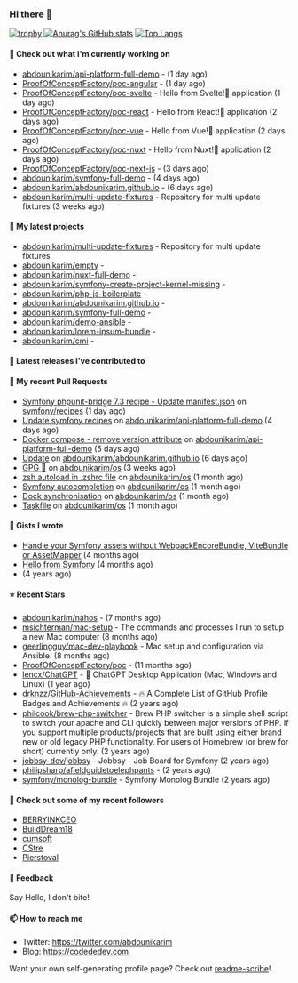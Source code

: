 ### Hi there 👋

[![trophy](https://github-profile-trophy.vercel.app/?username=abdounikarim&theme=onestar&row=1&column=7&no-frame=true&margin-w=13)](https://github.com/ryo-ma/github-profile-trophy)
[![Anurag's GitHub stats](https://github-readme-stats.vercel.app/api?username=abdounikarim&show_icons=true&theme=dark&count_private=true&hide_border=true)](https://github.com/anuraghazra/github-readme-stats)
[![Top Langs](https://github-readme-stats.vercel.app/api/top-langs/?username=abdounikarim&langs_count=8&layout=compact&theme=dark&hide_border=true)](https://github.com/anuraghazra/github-readme-stats)

#### 👷 Check out what I'm currently working on

- [abdounikarim/api-platform-full-demo](https://github.com/abdounikarim/api-platform-full-demo) -  (1 day ago)
- [ProofOfConceptFactory/poc-angular](https://github.com/ProofOfConceptFactory/poc-angular) -  (1 day ago)
- [ProofOfConceptFactory/poc-svelte](https://github.com/ProofOfConceptFactory/poc-svelte) - Hello from Svelte!👋 application (1 day ago)
- [ProofOfConceptFactory/poc-react](https://github.com/ProofOfConceptFactory/poc-react) - Hello from React!👋 application (2 days ago)
- [ProofOfConceptFactory/poc-vue](https://github.com/ProofOfConceptFactory/poc-vue) - Hello from Vue!👋 application  (2 days ago)
- [ProofOfConceptFactory/poc-nuxt](https://github.com/ProofOfConceptFactory/poc-nuxt) - Hello from Nuxt!👋 application  (2 days ago)
- [ProofOfConceptFactory/poc-next-js](https://github.com/ProofOfConceptFactory/poc-next-js) -  (3 days ago)
- [abdounikarim/symfony-full-demo](https://github.com/abdounikarim/symfony-full-demo) -  (4 days ago)
- [abdounikarim/abdounikarim.github.io](https://github.com/abdounikarim/abdounikarim.github.io) -  (6 days ago)
- [abdounikarim/multi-update-fixtures](https://github.com/abdounikarim/multi-update-fixtures) - Repository for multi update fixtures (3 weeks ago)

#### 🌱 My latest projects

- [abdounikarim/multi-update-fixtures](https://github.com/abdounikarim/multi-update-fixtures) - Repository for multi update fixtures
- [abdounikarim/empty](https://github.com/abdounikarim/empty) - 
- [abdounikarim/nuxt-full-demo](https://github.com/abdounikarim/nuxt-full-demo) - 
- [abdounikarim/symfony-create-project-kernel-missing](https://github.com/abdounikarim/symfony-create-project-kernel-missing) - 
- [abdounikarim/php-js-boilerplate](https://github.com/abdounikarim/php-js-boilerplate) - 
- [abdounikarim/abdounikarim.github.io](https://github.com/abdounikarim/abdounikarim.github.io) - 
- [abdounikarim/symfony-full-demo](https://github.com/abdounikarim/symfony-full-demo) - 
- [abdounikarim/demo-ansible](https://github.com/abdounikarim/demo-ansible) - 
- [abdounikarim/lorem-ipsum-bundle](https://github.com/abdounikarim/lorem-ipsum-bundle) - 
- [abdounikarim/cmi](https://github.com/abdounikarim/cmi) - 

#### 🔭 Latest releases I've contributed to


#### 🔨 My recent Pull Requests

- [Symfony phpunit-bridge 7.3 recipe - Update manifest.json](https://github.com/symfony/recipes/pull/1424) on [symfony/recipes](https://github.com/symfony/recipes) (1 day ago)
- [Update symfony recipes](https://github.com/abdounikarim/api-platform-full-demo/pull/134) on [abdounikarim/api-platform-full-demo](https://github.com/abdounikarim/api-platform-full-demo) (4 days ago)
- [Docker compose - remove version attribute](https://github.com/abdounikarim/api-platform-full-demo/pull/123) on [abdounikarim/api-platform-full-demo](https://github.com/abdounikarim/api-platform-full-demo) (5 days ago)
- [Update](https://github.com/abdounikarim/abdounikarim.github.io/pull/3) on [abdounikarim/abdounikarim.github.io](https://github.com/abdounikarim/abdounikarim.github.io) (6 days ago)
- [GPG 🔐](https://github.com/abdounikarim/os/pull/22) on [abdounikarim/os](https://github.com/abdounikarim/os) (3 weeks ago)
- [zsh autoload in .zshrc file](https://github.com/abdounikarim/os/pull/21) on [abdounikarim/os](https://github.com/abdounikarim/os) (1 month ago)
- [Symfony autocompletion](https://github.com/abdounikarim/os/pull/20) on [abdounikarim/os](https://github.com/abdounikarim/os) (1 month ago)
- [Dock synchronisation](https://github.com/abdounikarim/os/pull/19) on [abdounikarim/os](https://github.com/abdounikarim/os) (1 month ago)
- [Taskfile](https://github.com/abdounikarim/os/pull/18) on [abdounikarim/os](https://github.com/abdounikarim/os) (1 month ago)

#### 📓 Gists I wrote

- [Handle your Symfony assets without WebpackEncoreBundle, ViteBundle or AssetMapper](https://gist.github.com/7c0177c7a71b1e6585183e320034e4dd) (4 months ago)
- [Hello from Symfony](https://gist.github.com/d6b3e49ead0d8e0a4041c06fcc689307) (4 months ago)
- [](https://gist.github.com/b237278802559acb0bcf1e2516ba718e) (4 years ago)

#### ⭐ Recent Stars

- [abdounikarim/nahos](https://github.com/abdounikarim/nahos) -  (7 months ago)
- [msichterman/mac-setup](https://github.com/msichterman/mac-setup) - The commands and processes I run to setup a new Mac computer (8 months ago)
- [geerlingguy/mac-dev-playbook](https://github.com/geerlingguy/mac-dev-playbook) - Mac setup and configuration via Ansible. (8 months ago)
- [ProofOfConceptFactory/poc](https://github.com/ProofOfConceptFactory/poc) -  (11 months ago)
- [lencx/ChatGPT](https://github.com/lencx/ChatGPT) - 🔮 ChatGPT Desktop Application (Mac, Windows and Linux) (1 year ago)
- [drknzz/GitHub-Achievements](https://github.com/drknzz/GitHub-Achievements) - 🔥 A Complete List of GitHub Profile Badges and Achievements 🔥 (2 years ago)
- [philcook/brew-php-switcher](https://github.com/philcook/brew-php-switcher) - Brew PHP switcher is a simple shell script to switch your apache and CLI quickly between major versions of PHP. If you support multiple products/projects that are built using either brand new or old legacy PHP functionality. For users of Homebrew (or brew for short) currently only. (2 years ago)
- [jobbsy-dev/jobbsy](https://github.com/jobbsy-dev/jobbsy) - Jobbsy - Job Board for Symfony (2 years ago)
- [philipsharp/afieldguidetoelephpants](https://github.com/philipsharp/afieldguidetoelephpants) -  (2 years ago)
- [symfony/monolog-bundle](https://github.com/symfony/monolog-bundle) - Symfony Monolog Bundle (2 years ago)

#### 👯 Check out some of my recent followers

- [BERRYINKCEO](https://github.com/BERRYINKCEO)
- [BuildDream18](https://github.com/BuildDream18)
- [cumsoft](https://github.com/cumsoft)
- [CStre](https://github.com/CStre)
- [Pierstoval](https://github.com/Pierstoval)

#### 💬 Feedback

Say Hello, I don't bite!

#### 📫 How to reach me

- Twitter: https://twitter.com/abdounikarim
- Blog: https://codededev.com

Want your own self-generating profile page? Check out [readme-scribe](https://github.com/muesli/readme-scribe)!
